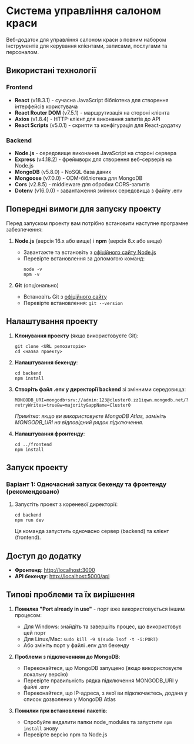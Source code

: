 # Система управління салоном краси

Веб-додаток для управління салоном краси з повним набором інструментів для керування клієнтами, записами, послугами та персоналом.

## Використані технології

### Frontend
- **React** (v18.3.1) - сучасна JavaScript бібліотека для створення інтерфейсів користувача
- **React Router DOM** (v7.5.1) - маршрутизація на стороні клієнта
- **Axios** (v1.8.4) - HTTP-клієнт для виконання запитів до API
- **React Scripts** (v5.0.1) - скрипти та конфігурація для React-додатку

### Backend
- **Node.js** - середовище виконання JavaScript на стороні сервера
- **Express** (v4.18.2) - фреймворк для створення веб-серверів на Node.js
- **MongoDB** (v5.8.0) - NoSQL база даних
- **Mongoose** (v7.0.0) - ODM-бібліотека для MongoDB
- **Cors** (v2.8.5) - middleware для обробки CORS-запитів
- **Dotenv** (v16.0.0) - завантаження змінних середовища з файлу .env

## Попередні вимоги для запуску проекту

Перед запуском проекту вам потрібно встановити наступне програмне забезпечення:

1. **Node.js** (версія 16.x або вище) і **npm** (версія 8.x або вище)
   - Завантажте та встановіть з [офіційного сайту Node.js](https://nodejs.org/)
   - Перевірте встановлення за допомогою команд:
     ```
     node -v
     npm -v
     ```

2. **Git** (опціонально)
   - Встановіть Git з [офіційного сайту](https://git-scm.com/downloads)
   - Перевірте встановлення: `git --version`

## Налаштування проекту

1. **Клонування проекту** (якщо використовуєте Git):
   ```
   git clone <URL репозиторію>
   cd <назва проекту>
   ```

2. **Налаштування бекенду**:
   ```
   cd backend
   npm install
   ```

3. **Створіть файл .env у директорії backend** зі змінними середовища:
   ```
   MONGODB_URI=mongodb+srv://admin:123@cluster0.zz1iqwn.mongodb.net/?retryWrites=true&w=majority&appName=Cluster0
   ```
   *Примітка: якщо ви використовуєте MongoDB Atlas, замініть MONGODB_URI на відповідний рядок підключення.*

4. **Налаштування фронтенду**:
   ```
   cd ../frontend
   npm install
   ```

## Запуск проекту

### Варіант 1: Одночасний запуск бекенду та фронтенду (рекомендовано)

1. Запустіть проект з кореневої директорії:
   ```
   cd backend
   npm run dev
   ```
   Ця команда запустить одночасно сервер (backend) та клієнт (frontend).

## Доступ до додатку

- **Фронтенд**: [http://localhost:3000](http://localhost:3000)
- **API бекенду**: [http://localhost:5000/api](http://localhost:5000/api)

## Типові проблеми та їх вирішення

1. **Помилка "Port already in use"** - порт вже використовується іншим процесом:
   - Для Windows: знайдіть та завершіть процес, що використовує цей порт
   - Для Linux/Mac: `sudo kill -9 $(sudo lsof -t -i:PORT)`
   - Або змініть порт у файлі .env для бекенду

2. **Проблеми з підключенням до MongoDB**:
   - Переконайтеся, що MongoDB запущено (якщо використовуєте локальну версію)
   - Перевірте правильність рядка підключення MONGODB_URI у файлі .env
   - Переконайтеся, що IP-адреса, з якої ви підключаєтесь, додана у список дозволених у MongoDB Atlas

3. **Помилки при встановленні пакетів**:
   - Спробуйте видалити папки node_modules та запустити `npm install` знову
   - Перевірте версію npm та Node.js
